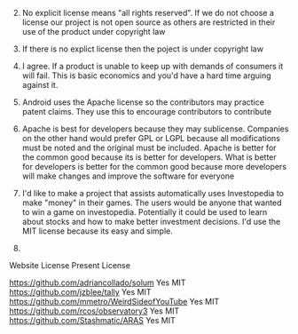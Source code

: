 2. No explicit license means "all rights reserved". If we do not choose a license our project is not open source as others are restricted in their use of the product under copyright law

3. If there is no explict license then the poject is under copyright law

4. I agree. If a product is unable to keep up with demands of consumers it will fail. This is basic economics and you'd have a hard time arguing against it. 

5. Android uses the Apache license so the contributors may practice patent claims. They use this to encourage contributors to contribute

7. Apache is best for developers because they may sublicense. Companies on the other hand would prefer GPL or LGPL because all modifications must be noted and the original must be included. Apache is better for the common good because its is better for developers. What is better for developers is better for the common good  because more developers will make changes and improve the software for everyone

9. I'd like to make a project that assists automatically uses Investopedia to make "money" in their games. The users would be anyone that wanted to win a game on investopedia. Potentially it could be used to learn about stocks and how to make better investment decisions. I'd use the MIT license because its easy and simple.

10.

Website                                   License Present		License

https://github.com/adriancollado/solum          Yes				MIT
https://github.com/jzblee/tally                 Yes				MIT
https://github.com/mmetro/WeirdSideofYouTube    Yes				MIT
https://github.com/rcos/observatory3            Yes				MIT
https://github.com/Stashmatic/ARAS              Yes				MIT	